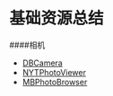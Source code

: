 基础资源总结
===========
####相机
* [DBCamera](https://github.com/danielebogo/DBCamera)
* [NYTPhotoViewer](https://github.com/NYTimes/NYTPhotoViewer)
* [MBPhotoBrowser](https://github.com/mwaterfall/MWPhotoBrowser) 
